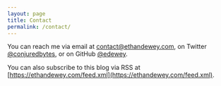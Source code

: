```yaml
---
layout: page
title: Contact
permalink: /contact/
---
```


You can reach me via email at [contact@ethandewey.com](mailto:contact@ethandewey.com), on Twitter [@conjuredbytes](https://twitter.com/conjuredbytes), or on GitHub [@edewey](https://github.com/edewey).

You can also subscribe to this blog via RSS at [https://ethandewey.com/feed.xml](https://ethandewey.com/feed.xml).
